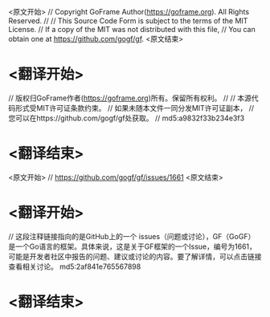 
<原文开始>
// Copyright GoFrame Author(https://goframe.org). All Rights Reserved.
//
// This Source Code Form is subject to the terms of the MIT License.
// If a copy of the MIT was not distributed with this file,
// You can obtain one at https://github.com/gogf/gf.
<原文结束>

# <翻译开始>
// 版权归GoFrame作者(https://goframe.org)所有。保留所有权利。
//
// 本源代码形式受MIT许可证条款约束。
// 如果未随本文件一同分发MIT许可证副本，
// 您可以在https://github.com/gogf/gf处获取。
// md5:a9832f33b234e3f3
# <翻译结束>


<原文开始>
// https://github.com/gogf/gf/issues/1661
<原文结束>

# <翻译开始>
// 这段注释链接指向的是GitHub上的一个 issues（问题或讨论），GF（GoGF）是一个Go语言的框架。具体来说，这是关于GF框架的一个Issue，编号为1661，可能是开发者社区中报告的问题、建议或讨论的内容。要了解详情，可以点击链接查看相关讨论。 md5:2af841e765567898
# <翻译结束>

